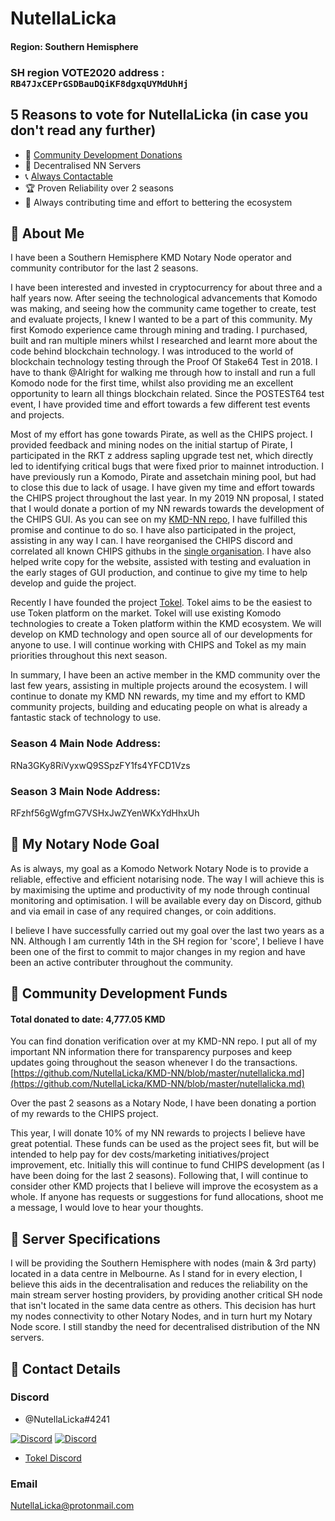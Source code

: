 # NutellaLicka

#### Region: Southern Hemisphere

### **SH** region VOTE2020 address : `RB47JxCEPrGSDBauDQiKF8dgxqUYMdUhHj`

## 5 Reasons to vote for NutellaLicka (in case you don't read any further)
- :gift: [Community Development Donations](https://github.com/NutellaLicka/KMD-NN/blob/master/nutellalicka.md)
- :link: Decentralised NN Servers
- :telephone_receiver: [Always Contactable](https://komodoplatform.com/discord)
- :trophy: Proven Reliability over 2 seasons
- :speech_balloon: Always contributing time and effort to bettering the ecosystem

## :pushpin: About Me

I have been a Southern Hemisphere KMD Notary Node operator and community contributor for the last 2 seasons.

I have been interested and invested in cryptocurrency for about three and a half years now. After seeing the technological advancements that Komodo was making, and seeing how the community came together to create, test and evaluate projects, I knew I wanted to be a part of this community. My first Komodo experience came through mining and trading. I purchased, built and ran multiple miners whilst I researched and learnt more about the code behind blockchain technology. I was introduced to the world of blockchain technology testing through the Proof Of Stake64 Test in 2018. I have to thank @Alright for walking me through how to install and run a full Komodo node for the first time, whilst also providing me an excellent opportunity to learn all things blockchain related. Since the POSTEST64 test event, I have provided time and effort towards a few different test events and projects. 

Most of my effort has gone towards Pirate, as well as the CHIPS project. I provided feedback and mining nodes on the initial startup of Pirate, I participated in the RKT z address sapling upgrade test net, which directly led to identifying critical bugs that were fixed prior to mainnet introduction. I have previously run a Komodo, Pirate and assetchain mining pool, but had to close this due to lack of usage. I have given my time and effort towards the CHIPS project throughout the last year. In my 2019 NN proposal, I stated that I would donate a portion of my NN rewards towards the development of the CHIPS GUI. As you can see on my [KMD-NN repo](https://github.com/NutellaLicka/KMD-NN/blob/master/nutellalicka.md), I have fulfilled this promise and continue to do so. I have also participated in the project, assisting in any way I can. I have reorganised the CHIPS discord and correlated all known CHIPS githubs in the [single organisation](https://github.com/chips-blockchain). I have also helped write copy for the website, assisted with testing and evaluation in the early stages of GUI production, and continue to give my time to help develop and guide the project.

Recently I have founded the project [Tokel](https://tokel.io). Tokel aims to be the easiest to use Token platform on the market. Tokel will use existing Komodo technologies to create a Token platform within the KMD ecosystem. We will develop on KMD technology and open source all of our developments for anyone to use. I will continue working with CHIPS and Tokel as my main priorities throughout this next season. 

In summary, I have been an active member in the KMD community over the last few years, assisting in multiple projects around the ecosystem. I will continue to donate my KMD NN rewards, my time and my effort to KMD community projects, building and educating people on what is already a fantastic stack of technology to use.

### Season 4 Main Node Address:
RNa3GKy8RiVyxwQ9SSpzFY1fs4YFCD1Vzs

### Season 3 Main Node Address:
RFzhf56gWgfmG7VSHxJwZYenWKxYdHhxUh

## :pushpin: My Notary Node Goal

As is always, my goal as a Komodo Network Notary Node is to provide a reliable, effective and efficient notarising node. The way I will achieve this is by maximising the uptime and productivity of my node through continual monitoring and optimisation. I will be available every day on Discord, github and via email in case of any required changes, or coin additions. 

I believe I have successfully carried out my goal over the last two years as a NN. Although I am currently 14th in the SH region for 'score', I believe I have been one of the first to commit to major changes in my region and have been an active contributer throughout the community.

## :pushpin: Community Development Funds

#### Total donated to date: 4,777.05‬ KMD
You can find donation verification over at my KMD-NN repo. I put all of my important NN information there for transparency purposes and keep updates going throughout the season whenever I do the transactions.
[https://github.com/NutellaLicka/KMD-NN/blob/master/nutellalicka.md](https://github.com/NutellaLicka/KMD-NN/blob/master/nutellalicka.md)

Over the past 2 seasons as a Notary Node, I have been donating a portion of my rewards to the CHIPS project.

This year, I will donate 10% of my NN rewards to projects I believe have great potential. These funds can be used as the project sees fit, but will be intended to help pay for dev costs/marketing initiatives/project improvement, etc. Initially this will continue to fund CHIPS development (as I have been doing for the last 2 seasons). Following that, I will continue to consider other KMD projects that I believe will improve the ecosystem as a whole.
If anyone has requests or suggestions for fund allocations, shoot me a message, I would love to hear your thoughts. 

## :pushpin: Server Specifications

I will be providing the Southern Hemisphere with nodes (main & 3rd party) located in a data centre in Melbourne. As I stand for in every election, I believe this aids in the decentralisation and reduces the reliability on the main stream server hosting providers, by providing another critical SH node that isn't located in the same data centre as others. This decision has hurt my nodes connectivity to other Notary Nodes, and in turn hurt my Notary Node score. I still standby the need for decentralised distribution of the NN servers.

## :pushpin: Contact Details

### Discord
- @NutellaLicka#4241 

[![Discord](https://img.shields.io/discord/302123079818149888.svg?style=for-the-badge&logo=discord)](https://komodoplatform.com/discord)
[![Discord](https://img.shields.io/discord/302123079818149888.svg?style=for-the-badge&logo=discord)](https://discord.gg/DZvuAR6QzX)
- [Tokel Discord](https://discord.gg/DZvuAR6QzX)

### Email
NutellaLicka@protonmail.com

